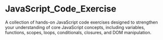 # JavaScript_Code_Exercise
A collection of hands-on JavaScript code exercises designed to strengthen your understanding of core JavaScript concepts, including variables, functions, scopes, loops, conditionals, closures, and DOM manipulation.

